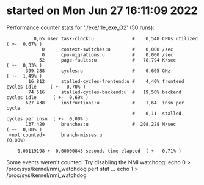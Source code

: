 # started on Mon Jun 27 16:11:09 2022


 Performance counter stats for './exe/rle_exe_O2' (50 runs):

              0,65 msec task-clock:u              #    0,548 CPUs utilized            ( +-  0,67% )
                 0      context-switches:u        #    0,000 /sec                   
                 0      cpu-migrations:u          #    0,000 /sec                   
                52      page-faults:u             #   78,794 K/sec                    ( +-  0,33% )
           399.288      cycles:u                  #    0,605 GHz                      ( +-  1,49% )
            16.812      stalled-cycles-frontend:u #    4,40% frontend cycles idle     ( +-  0,70% )
            74.516      stalled-cycles-backend:u  #   19,50% backend cycles idle      ( +-  0,69% )
           627.438      instructions:u            #    1,64  insn per cycle         
                                                  #    0,11  stalled cycles per insn  ( +-  0,00% )
           137.420      branches:u                #  208,228 M/sec                    ( +-  0,00% )
     <not counted>      branch-misses:u                                               (0,00%)

        0,00119198 +- 0,00000843 seconds time elapsed  ( +-  0,71% )

Some events weren't counted. Try disabling the NMI watchdog:
	echo 0 > /proc/sys/kernel/nmi_watchdog
	perf stat ...
	echo 1 > /proc/sys/kernel/nmi_watchdog
